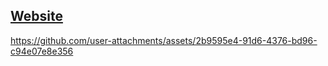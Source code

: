 ## [Website](https://todo-app-murex-five-55.vercel.app/)
https://github.com/user-attachments/assets/2b9595e4-91d6-4376-bd96-c94e07e8e356

